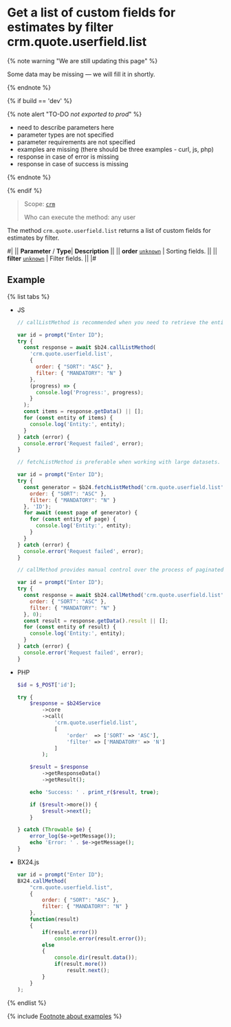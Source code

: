 # Get a list of custom fields for estimates by filter crm.quote.userfield.list

{% note warning "We are still updating this page" %}

Some data may be missing — we will fill it in shortly.

{% endnote %}

{% if build == 'dev' %}

{% note alert "TO-DO _not exported to prod_" %}

- need to describe parameters here
- parameter types are not specified
- parameter requirements are not specified
- examples are missing (there should be three examples - curl, js, php)
- response in case of error is missing
- response in case of success is missing

{% endnote %}

{% endif %}

> Scope: [`crm`](../../../scopes/permissions.md)
>
> Who can execute the method: any user

The method `crm.quote.userfield.list` returns a list of custom fields for estimates by filter.

#|
||  **Parameter** / **Type**| **Description** ||
|| **order**
[`unknown`](../../../data-types.md) | Sorting fields. ||
|| **filter**
[`unknown`](../../../data-types.md) | Filter fields. ||
|#

## Example

{% list tabs %}

- JS


    ```js
    // callListMethod is recommended when you need to retrieve the entire set of list data and the volume of records is relatively small (up to about 1000 items). The method loads all data at once, which can lead to high memory load when working with large volumes.
    
    var id = prompt("Enter ID");
    try {
      const response = await $b24.callListMethod(
        'crm.quote.userfield.list',
        {
          order: { "SORT": "ASC" },
          filter: { "MANDATORY": "N" }
        },
        (progress) => {
          console.log('Progress:', progress);
        }
      );
      const items = response.getData() || [];
      for (const entity of items) {
        console.log('Entity:', entity);
      }
    } catch (error) {
      console.error('Request failed', error);
    }
    
    // fetchListMethod is preferable when working with large datasets. The method implements iterative selection using a generator, allowing data to be processed in parts and efficiently using memory.
    
    var id = prompt("Enter ID");
    try {
      const generator = $b24.fetchListMethod('crm.quote.userfield.list', {
        order: { "SORT": "ASC" },
        filter: { "MANDATORY": "N" }
      }, 'ID');
      for await (const page of generator) {
        for (const entity of page) {
          console.log('Entity:', entity);
        }
      }
    } catch (error) {
      console.error('Request failed', error);
    }
    
    // callMethod provides manual control over the process of paginated data retrieval through the start parameter. Suitable for scenarios where precise control over request batches is required. However, with large volumes of data, it may be less efficient compared to fetchListMethod.
    
    var id = prompt("Enter ID");
    try {
      const response = await $b24.callMethod('crm.quote.userfield.list', {
        order: { "SORT": "ASC" },
        filter: { "MANDATORY": "N" }
      }, 0);
      const result = response.getData().result || [];
      for (const entity of result) {
        console.log('Entity:', entity);
      }
    } catch (error) {
      console.error('Request failed', error);
    }
    ```

- PHP


    ```php
    $id = $_POST['id'];
    
    try {
        $response = $b24Service
            ->core
            ->call(
                'crm.quote.userfield.list',
                [
                    'order'  => ['SORT' => 'ASC'],
                    'filter' => ['MANDATORY' => 'N']
                ]
            );
    
        $result = $response
            ->getResponseData()
            ->getResult();
    
        echo 'Success: ' . print_r($result, true);
    
        if ($result->more()) {
            $result->next();
        }
    
    } catch (Throwable $e) {
        error_log($e->getMessage());
        echo 'Error: ' . $e->getMessage();
    }
    ```

- BX24.js

    ```js
    var id = prompt("Enter ID");
    BX24.callMethod(
        "crm.quote.userfield.list",
        {
            order: { "SORT": "ASC" },
            filter: { "MANDATORY": "N" }
        },
        function(result)
        {
            if(result.error())
                console.error(result.error());
            else
            {
                console.dir(result.data());
                if(result.more())
                    result.next();
            }
        }
    );
    ```

{% endlist %}

{% include [Footnote about examples](../../../../_includes/examples.md) %}